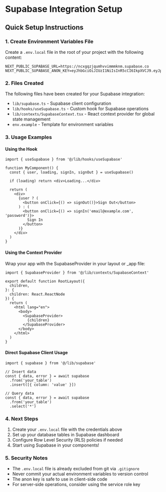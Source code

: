 # Supabase Integration Setup

## Quick Setup Instructions

### 1. Create Environment Variables File

Create a `.env.local` file in the root of your project with the following content:

```env
NEXT_PUBLIC_SUPABASE_URL=https://ncxgqzjqumhvvimmmknm.supabase.co
NEXT_PUBLIC_SUPABASE_ANON_KEY=eyJhbGciOiJIUzI1NiIsInR5cCI6IkpXVCJ9.eyJpc3MiOiJzdXBhYmFzZSIsInJlZiI6Im5jeGdxempxdW1odnZpbW1ta25tIiwicm9sZSI6ImFub24iLCJpYXQiOjE3NTk0Mjc2NTMsImV4cCI6MjA3NTAwMzY1M30.3vJSoTu2wTu7U3KytxVlaoruwrKBWAR7hRZBXzpGJP0
```

### 2. Files Created

The following files have been created for your Supabase integration:

- `lib/supabase.ts` - Supabase client configuration
- `lib/hooks/useSupabase.ts` - Custom hook for Supabase operations
- `lib/contexts/SupabaseContext.tsx` - React context provider for global state management
- `env.example` - Template for environment variables

### 3. Usage Examples

#### Using the Hook
```tsx
import { useSupabase } from '@/lib/hooks/useSupabase'

function MyComponent() {
  const { user, loading, signIn, signOut } = useSupabase()
  
  if (loading) return <div>Loading...</div>
  
  return (
    <div>
      {user ? (
        <button onClick={() => signOut()}>Sign Out</button>
      ) : (
        <button onClick={() => signIn('email@example.com', 'password')}>
          Sign In
        </button>
      )}
    </div>
  )
}
```

#### Using the Context Provider
Wrap your app with the SupabaseProvider in your layout or _app file:

```tsx
import { SupabaseProvider } from '@/lib/contexts/SupabaseContext'

export default function RootLayout({
  children,
}: {
  children: React.ReactNode
}) {
  return (
    <html lang="en">
      <body>
        <SupabaseProvider>
          {children}
        </SupabaseProvider>
      </body>
    </html>
  )
}
```

#### Direct Supabase Client Usage
```tsx
import { supabase } from '@/lib/supabase'

// Insert data
const { data, error } = await supabase
  .from('your_table')
  .insert([{ column: 'value' }])

// Query data
const { data, error } = await supabase
  .from('your_table')
  .select('*')
```

### 4. Next Steps

1. Create your `.env.local` file with the credentials above
2. Set up your database tables in Supabase dashboard
3. Configure Row Level Security (RLS) policies if needed
4. Start using Supabase in your components!

### 5. Security Notes

- The `.env.local` file is already excluded from git via `.gitignore`
- Never commit your actual environment variables to version control
- The anon key is safe to use in client-side code
- For server-side operations, consider using the service role key
